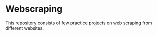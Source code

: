 # Webscraping

This repository consists of few practice projects on web scraping from different websites.
